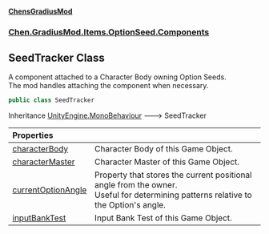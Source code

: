 #### [ChensGradiusMod](index 'index')
### [Chen.GradiusMod.Items.OptionSeed.Components](DLK6_XagJC8yDTIwBWv4gg 'Chen.GradiusMod.Items.OptionSeed.Components')
## SeedTracker Class
A component attached to a Character Body owning Option Seeds.  
The mod handles attaching the component when necessary.  
```csharp
public class SeedTracker
```

Inheritance [UnityEngine.MonoBehaviour](https://docs.microsoft.com/en-us/dotnet/api/UnityEngine.MonoBehaviour 'UnityEngine.MonoBehaviour') &#129106; SeedTracker  

| Properties | |
| :--- | :--- |
| [characterBody](bzArg_WbfBikWqiG0wRoUg 'Chen.GradiusMod.Items.OptionSeed.Components.SeedTracker.characterBody') | Character Body of this Game Object.<br/> |
| [characterMaster](h0kiM_NiND_FbXUbJACH7A 'Chen.GradiusMod.Items.OptionSeed.Components.SeedTracker.characterMaster') | Character Master of this Game Object.<br/> |
| [currentOptionAngle](uFgf8girh_s0lrWh7uZu_Q 'Chen.GradiusMod.Items.OptionSeed.Components.SeedTracker.currentOptionAngle') | Property that stores the current positional angle from the owner.<br/>Useful for determining patterns relative to the Option's angle.<br/> |
| [inputBankTest](np0+skRgOCy3IHkXlQiGPQ 'Chen.GradiusMod.Items.OptionSeed.Components.SeedTracker.inputBankTest') | Input Bank Test of this Game Object.<br/> |
